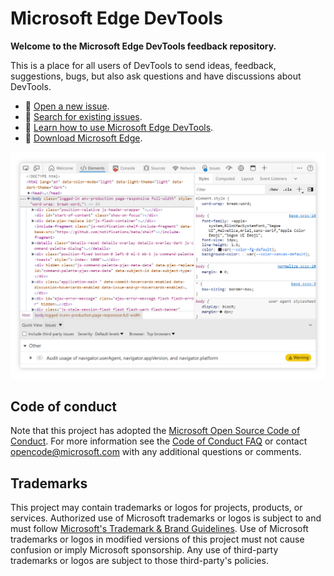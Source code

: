# Microsoft Edge DevTools

**Welcome to the Microsoft Edge DevTools feedback repository.**

This is a place for all users of DevTools to send ideas, feedback, suggestions, bugs, but also ask questions and have discussions about DevTools.

* 📢 [Open a new issue](https://github.com/MicrosoftEdge/DevTools/issues/new/choose).
* 🔎 [Search for existing issues](https://github.com/MicrosoftEdge/DevTools/issues).
* 📗 [Learn how to use Microsoft Edge DevTools](https://docs.microsoft.com/microsoft-edge/devtools-guide-chromium/).
* 💾 [Download Microsoft Edge](https://www.microsoft.com/edge).

<p align="center">
  <img src="screenshot.png" alt="Screenshot of Microsoft Edge DevTools" width="600">
</p>

## Code of conduct

Note that this project has adopted the [Microsoft Open Source Code of Conduct](https://opensource.microsoft.com/codeofconduct/).
For more information see the [Code of Conduct FAQ](https://opensource.microsoft.com/codeofconduct/faq/) or
contact [opencode@microsoft.com](mailto:opencode@microsoft.com) with any additional questions or comments.

## Trademarks

This project may contain trademarks or logos for projects, products, or services. Authorized use of Microsoft 
trademarks or logos is subject to and must follow 
[Microsoft's Trademark & Brand Guidelines](https://www.microsoft.com/legal/intellectualproperty/trademarks/usage/general).
Use of Microsoft trademarks or logos in modified versions of this project must not cause confusion or imply Microsoft sponsorship.
Any use of third-party trademarks or logos are subject to those third-party's policies.
